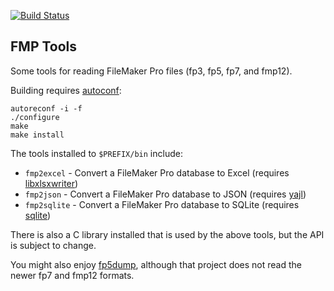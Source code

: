 [![Build Status](https://travis-ci.org/evanmiller/fmptools.svg?branch=master)](https://travis-ci.org/evanmiller/fmptools)

FMP Tools
--

Some tools for reading FileMaker Pro files (fp3, fp5, fp7, and fmp12).

Building requires [autoconf](https://www.gnu.org/software/autoconf/):

```
autoreconf -i -f
./configure
make
make install
```

The tools installed to `$PREFIX/bin` include:

* `fmp2excel` - Convert a FileMaker Pro database to Excel (requires [libxlsxwriter](http://libxlsxwriter.github.io))
* `fmp2json` - Convert a FileMaker Pro database to JSON (requires [yajl](https://lloyd.github.io/yajl/))
* `fmp2sqlite` - Convert a FileMaker Pro database to SQLite (requires [sqlite](https://www.sqlite.org/index.html))

There is also a C library installed that is used by the above tools, but the
API is subject to change.

You might also enjoy [fp5dump](https://github.com/qwesda/fp5dump), although
that project does not read the newer fp7 and fmp12 formats.

